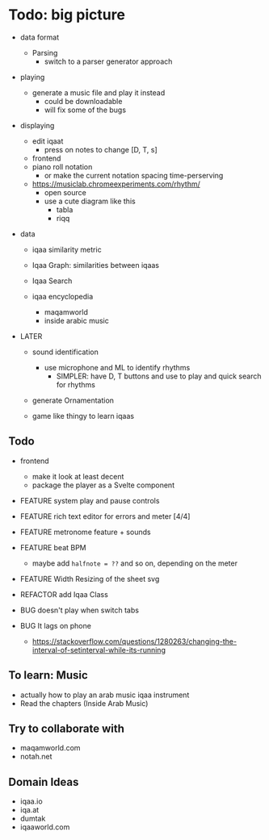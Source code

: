 # Todo: big picture
- data format
    - Parsing
        - switch to a parser generator approach

- playing
    - generate a music file and play it instead
        - could be downloadable
        - will fix some of the bugs

- displaying
    - edit iqaat
        - press on notes to change [D, T, s]
    - frontend
    - piano roll notation
        - or make the current notation spacing time-perserving
    - https://musiclab.chromeexperiments.com/rhythm/
        - open source
        - use a cute diagram like this
            - tabla
            - riqq

- data
    - iqaa similarity metric
    - Iqaa Graph: similarities between iqaas
    - Iqaa Search
    
    - iqaa encyclopedia
        - maqamworld
        - inside arabic music

- LATER
    - sound identification
        - use microphone and ML to identify rhythms
            - SIMPLER: have D, T buttons and use to play and quick search for rhythms

    - generate Ornamentation

    - game like thingy to learn iqaas



## Todo
- frontend
    - make it look at least decent
    - package the player as a Svelte component

- FEATURE system play and pause controls
- FEATURE rich text editor for errors and meter [4/4]
- FEATURE metronome feature + sounds
- FEATURE beat BPM
    - maybe add `halfnote = ??` and so on, depending on the meter
- FEATURE Width Resizing of the sheet svg

- REFACTOR add Iqaa Class

- BUG doesn't play when switch tabs
- BUG It lags on phone
    - https://stackoverflow.com/questions/1280263/changing-the-interval-of-setinterval-while-its-running


## To learn: Music
- actually how to play an arab music iqaa instrument
- Read the chapters (Inside Arab Music)


## Try to collaborate with
- maqamworld.com
- notah.net


## Domain Ideas
- iqaa.io
- iqa.at
- dumtak
- iqaaworld.com

